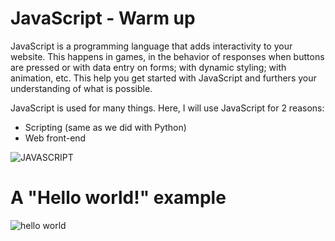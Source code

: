 # JavaScript - Warm up

JavaScript is a programming language that adds interactivity to your website. This happens in games, in the behavior of responses when buttons are pressed or with data entry on forms; with dynamic styling; with animation, etc. This help you get started with JavaScript and furthers your understanding of what is possible.

JavaScript is used for many things. Here, I will use JavaScript for 2 reasons:

* Scripting (same as we did with Python)
* Web front-end

![JAVASCRIPT](https://s3.amazonaws.com/intranet-projects-files/holbertonschool-higher-level_programming+/303/Javascript-535.png.jpeg)

# A "Hello world!" example

![hello world](https://developer.mozilla.org/en-US/docs/Learn/Getting_started_with_the_web/JavaScript_basics/hello-world.png)
